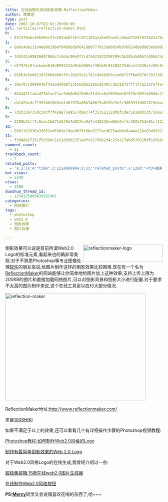 ```yaml
---
title: 在线给图片添加倒影效果:ReflectionMaker
author: 摩摩诘
type: post
date: 2007-10-07T03:02:29+00:00
url: /articles/reflection-maker.html
0:
  - 831576ebc49b965c5fe293abb2167c071163a2a5e87ae3ccb8a67320f023b42a7bd99e635cf4883a2c9ae2950d6e6c74
1:
  - 690c4de131d4e99d19bef94bb6dbf641dbd777815a90954bd7bb14db0d983ebd9dd1026bc0498ea4daa54af6eec7ab6f
2:
  - 7d5243a9982689f866cfc8ebc90e9f7cd7a521823298709c5b38ba5d0b7c89bb7a0c896bab55c7b7b2df46e44a2bba17
3:
  - e57574c0faebabe618d0994312d9ebb965ef38bb0c94286275dbcefd336afe89c9d5f2f57469001e5e0e587bc7799672
4:
  - 056b3e5e6d11615bb0ab0c5fc16b37e2c781c0496503cca6b72ffbe897dc707138283d7ecef17ae6728cf51428763b83
5:
  - 30e707cd990846f4a1addd60f23656d0b218ac0140cc362187dfff1f3a21af6f4ac5a6ec014ebcaf2cc2c7c50299aefe
6:
  - 6844421fa4ad73b1aef1ac9db0d64f0d0c51d1ee8a2693dde0f529e905fd4564cf98b4e18208305889a113fa4f47e9c1
7:
  - eb242bedc71953d8f8b3ebfd8f978a06b7466f5a8f09c5e2c9069331d681823ebaa98a860dcf81e6f13c1239c28369b3
8:
  - 7d1b338735dc38cfcf42ee75ea527da6c74f353111110d8f1dec18188bc3b756a2cfd126a3ca3f6f25eaf1c1b3eb40d7
9:
  - 3289b2bff7c0adc2b671d5f0d7d037ea9d7a446235ed65e2ef1c592b753e81cf1221c0c52b8b4e91f68cf7a31d74361e
10:
  - 0302182636a3f852edf8b9e2dee9b7fc0ba3727acd6754ab6e6a44a128c63d893230501efe865a81917889e8dc109928
11:
  - f3d4da57351f58390c1e31803b22f1a0fc8178b62f4c25e117ebd57892b9f18568d47de3c2700935ce00f2fdaa4638d5
comment_count:
  - 11
trackback_count:
  - 2
related_posts:
  - 'a:2:{s:4:"time";i:1224889994;s:13:"related_posts";s:1280:"<h3>相关日志</h3><ul class="related_post"><li><a href="http://www.digglife.cn/articles/free-photoshop-brush.html" title="免费下载900多个Photoshop笔刷">免费下载900多个Photoshop笔刷</a></li><li><a href="http://www.digglife.cn/articles/picture-textaizer-ascii-art.html" title="将普通图片转换为字符或ASCII码拼图">将普通图片转换为字符或ASCII码拼图</a></li><li><a href="http://www.digglife.cn/articles/enhance-mobile-phone-pics.html" title="如何提高手机照片的质量">如何提高手机照片的质量</a></li><li><a href="http://www.digglife.cn/articles/improve-your-image-online.html" title="在线一键优化你的照片">在线一键优化你的照片</a></li><li><a href="http://www.digglife.cn/articles/online-image-resizer-cropper.html" title="15个在线图片缩放剪切工具">15个在线图片缩放剪切工具</a></li><li><a href="http://www.digglife.cn/articles/search-specific-time-pop-songs-yamelo.html" title="搜索特定时间的流行歌曲&#8211;Yamelo">搜索特定时间的流行歌曲&#8211;Yamelo</a></li><li><a href="http://www.digglife.cn/articles/online-business-cards-produced-fackbook-and-myspace.html" title="在线制作Fackbook和Myspace名片">在线制作Fackbook和Myspace名片</a></li></ul>";}'
bot_views:
  - 2249
views:
  - 3380
duoshuo_thread_id:
  - 1154125469839261961
categories:
  - 网站推介
tags:
  - photoshop
  - web2.0
  - 倒影效果
  - 图片处理

---
```

[<img height="55" alt="reflectionmaker-logo" src="https://www.digglife.net/wp-content/uploads/3/379/2007/10/reflectionmaker-logo-thumb.png" width="255" align="right" />][1] 倒影效果可以说是目前所谓Web2.0 Logo的标准元素,看起来也的确非常美观.对于不熟悉Photoshop等专业图像处理<a title="酷软推荐" href="https://www.digglife.net/articles/category/software/" target="_blank">软件</a>的朋友来说,给图片制作这样的倒影效果比较困难.现在有一个名为<a title="ReflectionMaker" href="http://www.reflectionmaker.com/" target="_blank">ReflectionMaker</a>的网站能够让你简单地给图片加上这种效果,支持上传上限为200KB的图片和直接加载网络图片,可以对倒影背景和倒影大小进行配置.对于要求不太高的图片制作来说,这个在线工具足以应付大部分情况.

<!--more-->

[<img height="343" alt="reflection-maker" src="https://www.digglife.net/wp-content/uploads/3/379/2007/10/reflection-maker-thumb.png" width="450" />][2]&nbsp;

ReflectionMaker地址:<http://www.reflectionmaker.com/>

来自<a title="100SHIKI" href="http://www.100shiki.com/archives/2007/10/reflection_maker.html" target="_blank">100SHIKI</a>

如果不满足于以上的效果,还可以看看几个有详细操作步骤的Photoshop视频教程:

<a title="Photoshop教程:如何制作Web2.0风格的Logo" href="http://www.youtube.com/watch?v=-pOkaC4eHsE" target="_blank">Photoshop教程:如何制作Web2.0风格的Logo</a>

<a title="制作有着简单倒影效果的Web 2.0 Logo" href="http://www.youtube.com/watch?v=MymMvsCurFc" target="_blank">制作有着简单倒影效果的Web 2.0 Logo</a>

对于Web2.0风格Logo的在线生成,我曾经介绍过一些:

<a title="超级集装箱:15款在线web2.0图片生成器" href="https://www.digglife.net/articles/web20_button_generator.html" target="_blank">超级集装箱:15款在线web2.0图片生成器</a>

<a title="在线制作Web2.0风格按钮" href="https://www.digglife.net/articles/%e5%9c%a8%e7%ba%bf%e5%88%b6%e4%bd%9cweb20%e9%a3%8e%e6%a0%bc%e6%8c%89%e9%92%ae.html" target="_blank">在线制作Web2.0风格按钮</a>

**PS:**<a title="Mercy" href="http://phinx.cn/" target="_blank"><strong>Mercy</strong></a>同学又会说偶喜欢花哨的东西了,哈~~~

 [1]: https://www.digglife.net/wp-content/uploads/3/379/2007/10/reflectionmaker-logo.png
 [2]: https://www.digglife.net/wp-content/uploads/3/379/2007/10/reflection-maker.png
